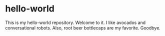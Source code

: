 # hello-world
This is my hello-world repository. Welcome to it. 
I like avocados and conversational robots. Also, root beer bottlecaps are my favorite. 
Goodbye.
